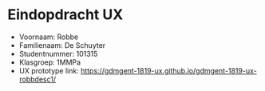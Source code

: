 # Eindopdracht UX

- Voornaam: Robbe
- Familienaam: De Schuyter
- Studentnummer: 101315
- Klasgroep: 1MMPa
- UX prototype link: https://gdmgent-1819-ux.github.io/gdmgent-1819-ux-robbdesc1/